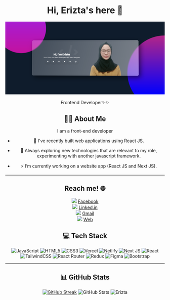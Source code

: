 <div align="center" style="padding-bottom: 10px">

# Hi, Erizta's here 🚀
<p align="center"><img src="header.png" width="800px" /></p>

<p align="center">Frontend Developer✨✨</p>

## 👨‍💻 About Me
I am a front-end developer
- :telescope: I've recently built web applications using React JS.

- :seedling: Always exploring new technologies that are relevant to my role, experimenting with another javascript framework.

- :zap: I’m currently working on a website app (React JS and Next JS).
---

## Reach me! 🌐
<img src="https://img.icons8.com/dusk/64/000000/facebook.png" width="20"/>   [Facebook](https://www.facebook.com/erizta) <br/>
<img src="https://img.icons8.com/dusk/64/000000/linkedin.png" width="20"/>   [Linked.in](http://linked.in/erizta) <br/>
<img src="https://img.icons8.com/dusk/64/000000/gmail.png" width="20"/>  [Gmail](mailto:eriztaalifad?subject=Let's%20Talk) <br/>
<img src="https://img.icons8.com/dusk/64/000000/web.png" width="20"/> [Web](https://erizta.netlify.app)


## 💻 Tech Stack
![JavaScript](https://img.shields.io/badge/javascript-%23323330.svg?style=for-the-badge&logo=javascript&logoColor=%23F7DF1E) ![HTML5](https://img.shields.io/badge/html5-%23E34F26.svg?style=for-the-badge&logo=html5&logoColor=white) ![CSS3](https://img.shields.io/badge/css3-%231572B6.svg?style=for-the-badge&logo=css3&logoColor=white) ![Vercel](https://img.shields.io/badge/vercel-%23000000.svg?style=for-the-badge&logo=vercel&logoColor=white) ![Netlify](https://img.shields.io/badge/netlify-%23000000.svg?style=for-the-badge&logo=netlify&logoColor=#00C7B7) ![Next JS](https://img.shields.io/badge/Next-black?style=for-the-badge&logo=next.js&logoColor=white) ![React](https://img.shields.io/badge/react-%2320232a.svg?style=for-the-badge&logo=react&logoColor=%2361DAFB) ![TailwindCSS](https://img.shields.io/badge/tailwindcss-%2338B2AC.svg?style=for-the-badge&logo=tailwind-css&logoColor=white) ![React Router](https://img.shields.io/badge/React_Router-CA4245?style=for-the-badge&logo=react-router&logoColor=white) ![Redux](https://img.shields.io/badge/redux-%23593d88.svg?style=for-the-badge&logo=redux&logoColor=white) ![Figma](https://img.shields.io/badge/figma-%23F24E1E.svg?style=for-the-badge&logo=figma&logoColor=white) ![Bootstrap](https://img.shields.io/badge/bootstrap-%23563D7C.svg?style=for-the-badge&logo=bootstrap&logoColor=white)

---

## 📊 GitHub Stats
[![GitHub Streak](http://github-readme-streak-stats.herokuapp.com?user=Erizta&theme=algolia&date_format=j%20M%5B%20Y%5D)](https://git.io/streak-stats)
![GitHub Stats](https://github-readme-stats.vercel.app/api?username=Erizta&show_icons=true&count_private=true&theme=algolia)
<img src="https://github-readme-stats.vercel.app/api/top-langs?username=Erizta&langs_count=10&show_icons=true&locale=en&layout=compact&theme=algolia" alt="Erizta" height="192px"/>
<!--
**erizta/erizta** is a ✨ _special_ ✨ repository because its `README.md` (this file) appears on your GitHub profile.

Here are some ideas to get you started:

- 🔭 I’m currently working on ...
- 🌱 I’m currently learning ...
- 👯 I’m looking to collaborate on ...
- 🤔 I’m looking for help with ...
- 💬 Ask me about ...
- 📫 How to reach me: ...
- 😄 Pronouns: ...
- ⚡ Fun fact: ...
-->
